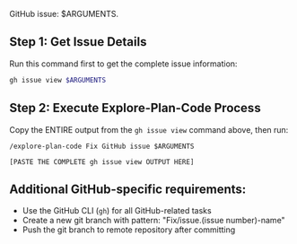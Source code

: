 GitHub issue: $ARGUMENTS.

## Step 1: Get Issue Details
Run this command first to get the complete issue information:
```bash
gh issue view $ARGUMENTS
```

## Step 2: Execute Explore-Plan-Code Process
Copy the ENTIRE output from the `gh issue view` command above, then run:

```
/explore-plan-code Fix GitHub issue $ARGUMENTS

[PASTE THE COMPLETE gh issue view OUTPUT HERE]
```

## Additional GitHub-specific requirements:
- Use the GitHub CLI (`gh`) for all GitHub-related tasks
- Create a new git branch with pattern: "Fix/issue.(issue number)-name" 
- Push the git branch to remote repository after committing
